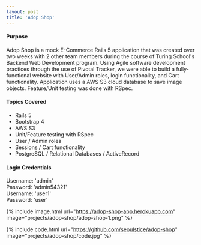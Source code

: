 ```yaml
---
layout: post
title: 'Adop Shop'
---
```

#### Purpose
Adop Shop is a mock E-Commerce Rails 5 application that was created over two weeks with 2 other team members during the course of Turing School's Backend Web Development program.  Using Agile software development practices through the use of Pivotal Tracker, we were able to build a fully-functional website with User/Admin roles, login functionality, and Cart functionality.  Application uses a AWS S3 cloud database to save image objects.  Feature/Unit testing was done with RSpec.  
#### Topics Covered
* Rails 5
* Bootstrap 4
* AWS S3
* Unit/Feature testing with RSpec
* User / Admin roles
* Sessions / Cart functionality
* PostgreSQL / Relational Databases / ActiveRecord

#### Login Credentials
Username: 'admin'  
Password: 'admin54321'  
Username: 'user1'  
Password: 'user'

{% include image.html url="https://adop-shop-app.herokuapp.com" image="projects/adop-shop/adop-shop-1.png" %}

{% include code.html url="https://github.com/seoulstice/adop-shop" image="projects/adop-shop/code.jpg" %}

